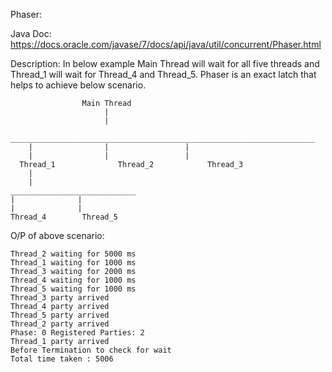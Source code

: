 Phaser:

Java Doc: https://docs.oracle.com/javase/7/docs/api/java/util/concurrent/Phaser.html

Description:
	In below example Main Thread will wait for all five threads and Thread_1 will wait for Thread_4 and Thread_5. Phaser is an exact latch that helps to achieve below scenario.
	
					Main Thread
						 |
						 |
		____________________________________________________________________
		|				 |				   |
		|				 |				   |
	  Thread_1		  		Thread_2		   	Thread_3
	    |
	    |
  	____________________________
  	|			   |
  	|			   |
	Thread_4		Thread_5

O/P of above scenario:

	Thread_2 waiting for 5000 ms
	Thread_1 waiting for 1000 ms
	Thread_3 waiting for 2000 ms
	Thread_4 waiting for 1000 ms
	Thread_5 waiting for 1000 ms
	Thread_3 party arrived
	Thread_4 party arrived
	Thread_5 party arrived
	Thread_2 party arrived
	Phase: 0 Registered Parties: 2
	Thread_1 party arrived
	Before Termination to check for wait
	Total time taken : 5006
